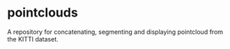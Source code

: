 # pointclouds
A repository for concatenating, segmenting and displaying pointcloud from the KITTI dataset.
